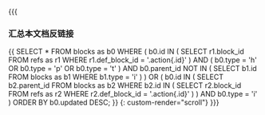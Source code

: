 {{{
### 汇总本文档反链接
{{ SELECT * FROM blocks as b0 WHERE ( b0.id IN ( SELECT r1.block_id FROM refs as r1 WHERE r1.def_block_id = '.action{.id}' ) AND ( b0.type = 'h' OR b0.type = 'p' OR b0.type = 't' ) AND b0.parent_id NOT IN ( SELECT b1.id FROM blocks as b1 WHERE b1.type = 'i' ) ) OR ( b0.id IN ( SELECT b2.parent_id FROM blocks as b2 WHERE b2.id IN ( SELECT r2.block_id FROM refs as r2 WHERE r2.def_block_id = '.action{.id}' ) ) AND b0.type = 'i' ) ORDER BY b0.updated DESC;  }}
{: custom-render="scroll"}
}}}